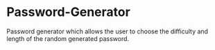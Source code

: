 # Password-Generator

Password generator which allows the user to choose the difficulty and length of the random generated password.
